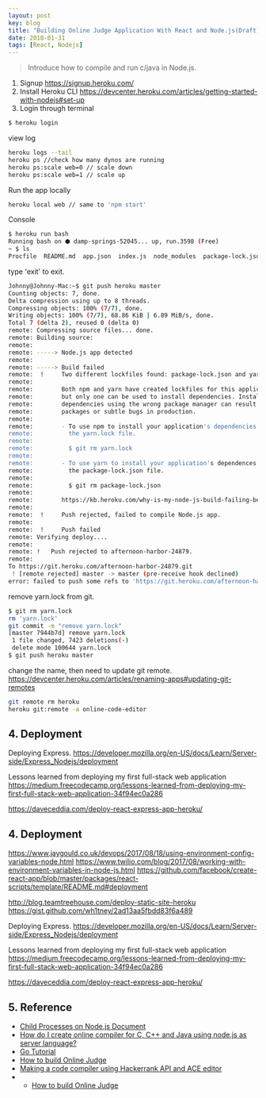 ```yaml
---
layout: post
key: blog
title: "Building Online Judge Application With React and Node.js(Draft)"
date: 2018-01-31
tags: [React, Nodejs]
---
```


> Introduce how to compile and run c/java in Node.js.

1. Signup
https://signup.heroku.com/
2. Install Heroku CLI
https://devcenter.heroku.com/articles/getting-started-with-nodejs#set-up
3. Login through terminal
```sh
$ heroku login
```

view log
```sh
heroku logs --tail
heroku ps //check how many dynos are running
heroku ps:scale web=0 // scale down
heroku ps:scale web=1 // scale up
```

Run the app locally
```sh
heroku local web // same to 'npm start'
```

Console
```sh
$ heroku run bash
Running bash on ⬢ damp-springs-52045... up, run.3598 (Free)
~ $ ls
Procfile  README.md  app.json  index.js  node_modules  package-lock.json  package.json	public	test.js  views
```
type 'exit' to exit.

```sh
Johnny@Johnny-Mac:~$ git push heroku master
Counting objects: 7, done.
Delta compression using up to 8 threads.
Compressing objects: 100% (7/7), done.
Writing objects: 100% (7/7), 68.86 KiB | 6.89 MiB/s, done.
Total 7 (delta 2), reused 0 (delta 0)
remote: Compressing source files... done.
remote: Building source:
remote:
remote: -----> Node.js app detected
remote:
remote: -----> Build failed
remote:  !     Two different lockfiles found: package-lock.json and yarn.lock
remote:
remote:        Both npm and yarn have created lockfiles for this application,
remote:        but only one can be used to install dependencies. Installing
remote:        dependencies using the wrong package manager can result in missing
remote:        packages or subtle bugs in production.
remote:
remote:        - To use npm to install your application's dependencies please delete
remote:          the yarn.lock file.
remote:
remote:          $ git rm yarn.lock
remote:
remote:        - To use yarn to install your application's dependences please delete
remote:          the package-lock.json file.
remote:
remote:          $ git rm package-lock.json
remote:     
remote:        https://kb.heroku.com/why-is-my-node-js-build-failing-because-of-conflicting-lock-files
remote:
remote:  !     Push rejected, failed to compile Node.js app.
remote:
remote:  !     Push failed
remote: Verifying deploy....
remote:
remote: !	Push rejected to afternoon-harbor-24879.
remote:
To https://git.heroku.com/afternoon-harbor-24879.git
 ! [remote rejected] master -> master (pre-receive hook declined)
error: failed to push some refs to 'https://git.heroku.com/afternoon-harbor-24879.git'
```
remove yarn.lock from git.
```sh
$ git rm yarn.lock
rm 'yarn.lock'
git commit -m "remove yarn.lock"
[master 7944b7d] remove yarn.lock
 1 file changed, 7423 deletions(-)
 delete mode 100644 yarn.lock
$ git push heroku master
```

change the name, then need to update git remote.
https://devcenter.heroku.com/articles/renaming-apps#updating-git-remotes
```sh
git remote rm heroku
heroku git:remote -a online-code-editor
```

## 4. Deployment
Deploying Express.
https://developer.mozilla.org/en-US/docs/Learn/Server-side/Express_Nodejs/deployment

Lessons learned from deploying my first full-stack web application
https://medium.freecodecamp.org/lessons-learned-from-deploying-my-first-full-stack-web-application-34f94ec0a286

https://daveceddia.com/deploy-react-express-app-heroku/

## 4. Deployment
https://www.jaygould.co.uk/devops/2017/08/18/using-environment-config-variables-node.html
https://www.twilio.com/blog/2017/08/working-with-environment-variables-in-node-js.html
https://github.com/facebook/create-react-app/blob/master/packages/react-scripts/template/README.md#deployment

http://blog.teamtreehouse.com/deploy-static-site-heroku
https://gist.github.com/wh1tney/2ad13aa5fbdd83f6a489

Deploying Express.
https://developer.mozilla.org/en-US/docs/Learn/Server-side/Express_Nodejs/deployment

Lessons learned from deploying my first full-stack web application
https://medium.freecodecamp.org/lessons-learned-from-deploying-my-first-full-stack-web-application-34f94ec0a286

https://daveceddia.com/deploy-react-express-app-heroku/

## 5. Reference
* [Child Processes on Node.js Document](https://nodejs.org/api/child_process.html)
* [How do I create online compiler for C, C++ and Java using node.js as server language?](https://www.quora.com/How-do-I-create-online-compiler-for-C-C++-and-Java-using-node-js-as-server-language)
* [Go Tutorial](https://www.tutorialspoint.com/go/index.htm)
* [How to build Online Judge](https://www.zhihu.com/question/20343652)
* [Making a code compiler using Hackerrank API and ACE editor](http://blog.arpitdubey.com/making-a-code-compiler-using-hackerrank-api-and-ace-editor/)
* * [How to build Online Judge](https://www.zhihu.com/question/20343652)
